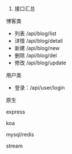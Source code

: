 1. 接口汇总

博客类

- 列表 /api/blog/list
- 详情 /api/blog/detail
- 新建 /api/blog/new
- 删除 /api/blog/del
- 修改 /api/blog/update

用户类

- 登录：/api/user/login


原生 

express

koa


mysql/redis

stream

